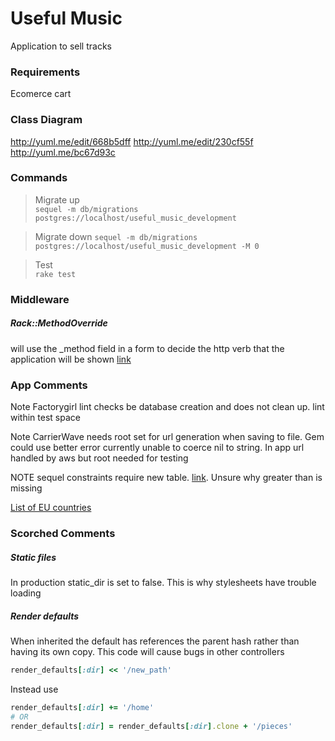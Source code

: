 Useful Music
============

Application to sell tracks

### Requirements

Ecomerce cart

### Class Diagram

http://yuml.me/edit/668b5dff
http://yuml.me/edit/230cf55f
http://yuml.me/bc67d93c

### Commands

> Migrate up  
> `sequel -m db/migrations postgres://localhost/useful_music_development`

> Migrate down
> `sequel -m db/migrations postgres://localhost/useful_music_development -M 0`

> Test  
> `rake test`


### Middleware

##### Rack::MethodOverride
will use the _method field in a form to decide the http verb that the application will be shown
[link](http://stackoverflow.com/questions/5166484/sending-a-delete-request-from-sinatra)

### App Comments
Note Factorygirl lint checks be database creation and does not clean up. lint within test space

Note CarrierWave needs root set for url generation when saving to file. Gem could use better error currently unable to coerce nil to string. In app url handled by aws but root needed for testing

NOTE sequel constraints require new table. [link](http://sequel.jeremyevans.net/rdoc-plugins/files/lib/sequel/extensions/constraint_validations_rb.html). Unsure why greater than is missing

[List of EU countries](http://www23.statcan.gc.ca/imdb/p3VD.pl?Function=getVD&TVD=141329)

### Scorched Comments

##### Static files
In production static_dir is set to false. This is why stylesheets have trouble loading

##### Render defaults
When inherited the default has references the parent hash rather than having its own copy.
This code will cause bugs in other controllers

```rb
render_defaults[:dir] << '/new_path'
```
Instead use

```rb
render_defaults[:dir] += '/home'
# OR
render_defaults[:dir] = render_defaults[:dir].clone + '/pieces'
```
